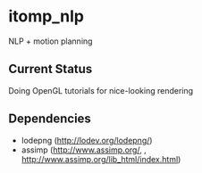 # itomp_nlp
NLP + motion planning

## Current Status
Doing OpenGL tutorials for nice-looking rendering

## Dependencies
* lodepng (http://lodev.org/lodepng/)
* assimp (http://www.assimp.org/, , http://www.assimp.org/lib_html/index.html)